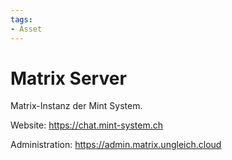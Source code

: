 ```yaml
---
tags:
- Asset
---
```


# Matrix Server

Matrix-Instanz der Mint System.

Website: <https://chat.mint-system.ch>

Administration: <https://admin.matrix.ungleich.cloud>
